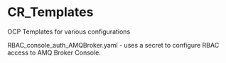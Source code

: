 # CR_Templates
OCP Templates for various configurations


RBAC_console_auth_AMQBroker.yaml - uses a secret to configure RBAC access to AMQ Broker Console.

